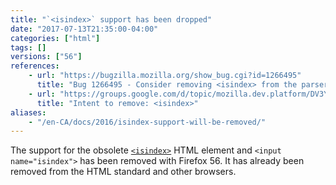 ```yaml
---
title: "`<isindex>` support has been dropped"
date: "2017-07-13T21:35:00-04:00"
categories: ["html"]
tags: []
versions: ["56"]
references:
    - url: "https://bugzilla.mozilla.org/show_bug.cgi?id=1266495"
      title: "Bug 1266495 - Consider removing <isindex> from the parser and form submission [tor 18914]"
    - url: "https://groups.google.com/d/topic/mozilla.dev.platform/DV3YBf7wI3M/discussion"
      title: "Intent to remove: <isindex>"
aliases:
    - "/en-CA/docs/2016/isindex-support-will-be-removed/"
---
```

The support for the obsolete [`<isindex>`](https://developer.mozilla.org/en-US/docs/Web/HTML/Element/isindex) HTML element and `<input name="isindex">` has been removed with Firefox 56. It has already been removed from the HTML standard and other browsers.
